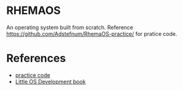 # RHEMAOS
An operating system built from scratch. Reference https://github.com/Adstefnum/RhemaOS-practice/ for pratice code.

# References
- [practice code](https://github.com/Adstefnum/RhemaOS-practice/)
- [Little OS Development book](https://littleosbook.github.io/)
